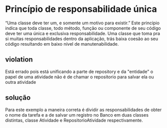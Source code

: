 # Princípio de responsabilidade única
“Uma classe deve ter um, e somente um motivo para existir.”
Este princípio indica que toda classe, todo método, função ou componente de seu código deve ter uma única e exclusiva responsabilidade. Uma classe que toma pra si muitas responsabilidades dentro da aplicação, trás baixa coesão ao seu código resultando em baixo nível de manutenabilidade.


## violation

Está errado pois está unificando a parte de repository e da "entidade"
o papel de uma atividade não é de chamar o repositorio para salvar ela ou outra atividade


## solução

Para este exemplo a maneira correta é dividir as responsabilidades de obter o nome da tarefa e a de salvar um registro no Banco em duas classes distintas, classe Atividade e RepositorioAtividade respectivamente.

